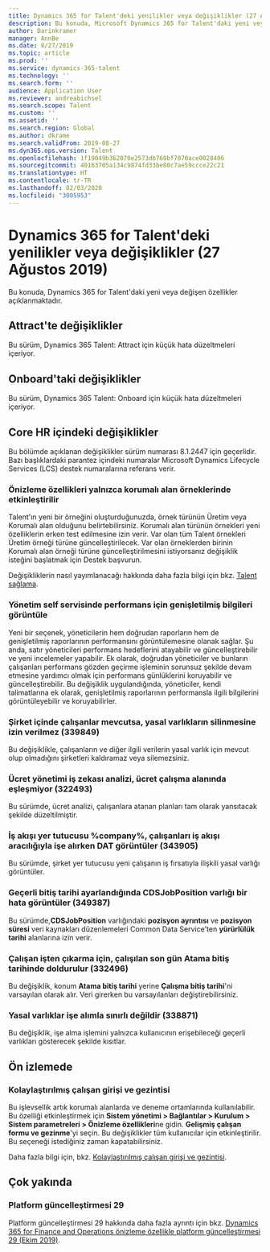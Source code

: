 ```yaml
---
title: Dynamics 365 for Talent'deki yenilikler veya değişiklikler (27 Ağustos 2019)
description: Bu konuda, Microsoft Dynamics 365 for Talent'daki yeni veya değişen özellikler açıklanmaktadır.
author: Darinkramer
manager: AnnBe
ms.date: 8/27/2019
ms.topic: article
ms.prod: ''
ms.service: dynamics-365-talent
ms.technology: ''
ms.search.form: ''
audience: Application User
ms.reviewer: andreabichsel
ms.search.scope: Talent
ms.custom: ''
ms.assetid: ''
ms.search.region: Global
ms.author: dkrame
ms.search.validFrom: 2019-08-27
ms.dyn365.ops.version: Talent
ms.openlocfilehash: 1f19049b362070e2573db769bf7070ace0028406
ms.sourcegitcommit: 40163705a134c9874fd33be80c7ae59ccce22c21
ms.translationtype: HT
ms.contentlocale: tr-TR
ms.lasthandoff: 02/03/2020
ms.locfileid: "3005953"
---
```

# <a name="whats-new-or-changed-in-dynamics-365-for-talent-august-27-2019"></a>Dynamics 365 for Talent'deki yenilikler veya değişiklikler (27 Ağustos 2019)

Bu konuda, Dynamics 365 for Talent'daki yeni veya değişen özellikler açıklanmaktadır.

## <a name="changes-in-attract"></a>Attract'te değişiklikler

Bu sürüm, Dynamics 365 Talent: Attract için küçük hata düzeltmeleri içeriyor.

## <a name="changes-in-onboard"></a>Onboard'taki değişiklikler

Bu sürüm, Dynamics 365 Talent: Onboard için küçük hata düzeltmeleri içeriyor.

## <a name="changes-in-core-hr"></a>Core HR içindeki değişiklikler

Bu bölümde açıklanan değişiklikler sürüm numarası 8.1.2447 için geçerlidir. Bazı başlıklardaki parantez içindeki numaralar Microsoft Dynamics Lifecycle Services (LCS) destek numaralarına referans verir.

### <a name="preview-features-are-enabled-only-in-sandbox-instances"></a>Önizleme özellikleri yalnızca korumalı alan örneklerinde etkinleştirilir

Talent'ın yeni bir örneğini oluşturduğunuzda, örnek türünün Üretim veya Korumalı alan olduğunu belirtebilirsiniz. Korumalı alan türünün örnekleri yeni özelliklerin erken test edilmesine izin verir. Var olan tüm Talent örnekleri Üretim örneği türüne güncelleştirilecek. Var olan örneklerden birinin Korumalı alan örneği türüne güncelleştirilmesini istiyorsanız değişiklik isteğini başlatmak için  Destek başvurun.

Değişikliklerin nasıl yayımlanacağı hakkında daha fazla bilgi için bkz. [Talent sağlama](./provisioning-talent.md).

### <a name="view-extended-information-for-performance-in-manager-self-service"></a>Yönetim self servisinde performans için genişletilmiş bilgileri görüntüle

Yeni bir seçenek, yöneticilerin hem doğrudan raporların hem de genişletilmiş raporlarının performansını görüntülemesine olanak sağlar. Şu anda, satır yöneticileri performans hedeflerini atayabilir ve güncelleştirebilir ve yeni incelemeler yapabilir. Ek olarak, doğrudan yöneticiler ve bunların çalışanları performans gözden geçirme işleminin sorunsuz şekilde devam etmesine yardımcı olmak için performans günlüklerini koruyabilir ve güncelleştirebilir. Bu değişiklik uygulandığında, yöneticiler, kendi talimatlarına ek olarak, genişletilmiş raporlarının performansla ilgili bilgilerini görüntüleyebilir ve koruyabilirler.

### <a name="deleting-legal-entities-isnt-allowed-if-employees-exist-within-the-company-339849"></a>Şirket içinde çalışanlar mevcutsa, yasal varlıkların silinmesine izin verilmez (339849)

Bu değişiklikle, çalışanların ve diğer ilgili verilerin yasal varlık için mevcut olup olmadığını şirketleri kaldıramaz veya silemezsiniz.

### <a name="compensation-management-business-intelligence-analytics-dont-match-on-the-compensation-workspace-322493"></a>Ücret yönetimi iş zekası analizi, ücret çalışma alanında eşleşmiyor (322493)

Bu sürümde, ücret analizi, çalışanlara atanan planları tam olarak yansıtacak şekilde düzeltilmiştir.

### <a name="workflow-placeholder-company-displays-dat-when-hiring-employees-through-workflow-343905"></a>İş akışı yer tutucusu %company%, çalışanları iş akışı aracılığıyla işe alırken DAT görüntüler (343905)

Bu sürümde, şirket yer tutucusu yeni çalışanın iş fırsatıyla ilişkili yasal varlığı görüntüler.

### <a name="the-cdsjobposition-entity-displays-an-error-when-valid-to-date-is-set-349387"></a>Geçerli bitiş tarihi ayarlandığında CDSJobPosition varlığı bir hata görüntüler (349387)

Bu sürümde,**CDSJobPosition** varlığındaki **pozisyon ayrıntısı** ve **pozisyon süresi** veri kaynakları düzenlemeleri Common Data Service'ten **yürürlülük tarihi** alanlarına izin verir. 

### <a name="for-employee-termination-the-last-day-worked-is-populated-on-assignment-end-date-332496"></a>Çalışan işten çıkarma için, çalışılan son gün Atama bitiş tarihinde doldurulur (332496)

Bu değişiklik, konum **Atama bitiş tarihi** yerine **Çalışma bitiş tarihi**'ni varsayılan olarak alır. Veri girerken bu varsayılanları değiştirebilirsiniz.

### <a name="legal-entities-arent-limited-with-hire-338871"></a>Yasal varlıklar işe alımla sınırlı değildir (338871)
 
Bu değişiklik, işe alma işlemini yalnızca kullanıcının erişebileceği geçerli varlıkları gösterecek şekilde kısıtlar.  

## <a name="in-preview"></a>Ön izlemede

### <a name="streamlined-employee-entry-and-navigation"></a>Kolaylaştırılmış çalışan girişi ve gezintisi

Bu işlevsellik artık korumalı alanlarda ve deneme ortamlarında kullanılabilir. Bu özelliği etkinleştirmek için **Sistem yönetimi > Bağlantılar > Kurulum > Sistem parametreleri > Önizleme özellikleri**ne gidin. **Gelişmiş çalışan formu ve gezinme**'yi seçin. Bu değişiklikler tüm kullanıcılar için etkinleştirilir. Bu seçeneği istediğiniz zaman kapatabilirsiniz.

Daha fazla bilgi için, bkz. [Kolaylaştırılmış çalışan girişi ve gezintisi](./streamlined-employee-entry.md).

## <a name="coming-soon"></a>Çok yakında

### <a name="platform-update-29"></a>Platform güncelleştirmesi 29

Platform güncelleştirmesi 29 hakkında daha fazla ayrıntı için bkz. [Dynamics 365 for Finance and Operations önizleme özellikle platform güncelleştirmesi 29 (Ekim 2019)](https://docs.microsoft.com/dynamics365/unified-operations/fin-and-ops/get-started/whats-new-platform-update-29).
